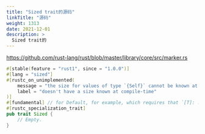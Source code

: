 ```yaml
---
title: "Sized trait的源码"
linkTitle: "源码"
weight: 1313
date: 2021-12-01
description: >
  Sized trait的
---
```


https://github.com/rust-lang/rust/blob/master/library/core/src/marker.rs

```rust
#[stable(feature = "rust1", since = "1.0.0")]
#[lang = "sized"]
#[rustc_on_unimplemented(
    message = "the size for values of type `{Self}` cannot be known at compilation time",
    label = "doesn't have a size known at compile-time"
)]
#[fundamental] // for Default, for example, which requires that `[T]: !Default` be evaluatable
#[rustc_specialization_trait]
pub trait Sized {
    // Empty.
}
```

